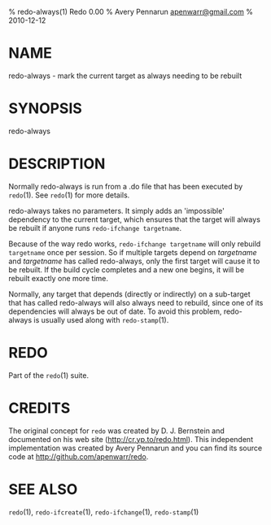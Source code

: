 % redo-always(1) Redo 0.00
% Avery Pennarun <apenwarr@gmail.com>
% 2010-12-12

# NAME

redo-always - mark the current target as always needing to be rebuilt

# SYNOPSIS

redo-always


# DESCRIPTION

Normally redo-always is run from a .do file that has been
executed by `redo`(1).  See `redo`(1) for more details.

redo-always takes no parameters.  It simply adds an
'impossible' dependency to the current target, which
ensures that the target will always be rebuilt if anyone
runs `redo-ifchange targetname`.

Because of the way redo works, `redo-ifchange targetname`
will only rebuild `targetname` once per session.  So if
multiple targets depend on *targetname* and *targetname*
has called redo-always, only the first target will cause it
to be rebuilt.  If the build cycle completes and a new one
begins, it will be rebuilt exactly one more time.

Normally, any target that depends (directly or indirectly)
on a sub-target that has called redo-always will also
always need to rebuild, since one of its dependencies will
always be out of date.  To avoid this problem, redo-always is
usually used along with `redo-stamp`(1).


# REDO

Part of the `redo`(1) suite.
    
# CREDITS

The original concept for `redo` was created by D. J.
Bernstein and documented on his web site
(http://cr.yp.to/redo.html).  This independent implementation
was created by Avery Pennarun and you can find its source
code at http://github.com/apenwarr/redo.


# SEE ALSO

`redo`(1), `redo-ifcreate`(1), `redo-ifchange`(1), `redo-stamp`(1)
